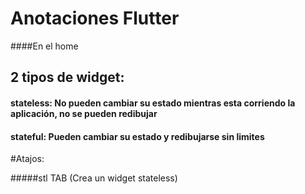 # Anotaciones Flutter

####En el home


## 2 tipos de widget: 

#### stateless: No pueden cambiar su estado mientras esta corriendo la aplicación, no se pueden redibujar

#### stateful: Pueden cambiar su estado y redibujarse sin limites



#Atajos: 

#####stl TAB (Crea un widget stateless)

